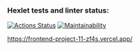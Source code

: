 ### Hexlet tests and linter status:

[![Actions Status](https://github.com/MorbidDesire/frontend-project-11/workflows/hexlet-check/badge.svg)](https://github.com/MorbidDesire/frontend-project-11/actions)
[![Maintainability](https://api.codeclimate.com/v1/badges/eafd9a2e7b4b49b6e0b9/maintainability)](https://codeclimate.com/github/MorbidDesire/frontend-project-11/maintainability)

https://frontend-project-11-zf4s.vercel.app/
